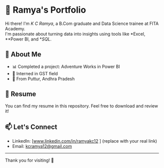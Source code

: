 # 💼 Ramya's Portfolio

Hi there! I'm *K C Ramya*, a B.Com graduate and Data Science trainee at FITA Academy.  
I'm passionate about turning data into insights using tools like *Excel, **Power BI, and **SQL*.

## 📌 About Me
- 📊 Completed a project: Adventure Works in Power BI
- 💼 Interned in GST field
- 📍 From Puttur, Andhra Pradesh

## 📄 Resume
You can find my resume in this repository. Feel free to download and review it!

## 📫 Let's Connect
- LinkedIn:  [www.linkedin.com/in/ramyakc12 ]  (replace with your real link)
- Email: kcramya12@gmail.com

---

Thank you for visiting! 🌟
